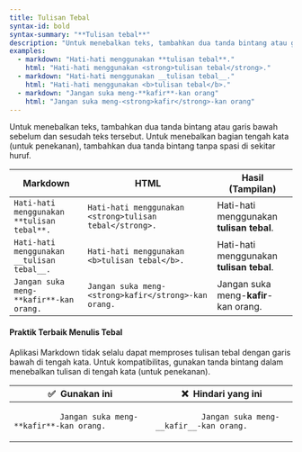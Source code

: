 ```yaml
---
title: Tulisan Tebal
syntax-id: bold
syntax-summary: "**Tulisan tebal**"
description: "Untuk menebalkan teks, tambahkan dua tanda bintang atau garis bawah sebelum dan sesudah teks tersebut. Untuk menebalkan bagian tengah kata untuk penekanan, tambahkan dua tanda bintang tanpa spasi di sekitar huruf."
examples:
  - markdown: "Hati-hati menggunakan **tulisan tebal**."
    html: "Hati-hati menggunakan <strong>tulisan tebal</strong>."
  - markdown: "Hati-hati menggunakan __tulisan tebal__."
    html: "Hati-hati menggunakan <b>tulisan tebal</b>."
  - markdown: "Jangan suka meng-**kafir**-kan orang"
    html: "Jangan suka meng-<strong>kafir</strong>-kan orang"
---
```


Untuk menebalkan teks, tambahkan dua tanda bintang atau garis bawah sebelum dan sesudah teks tersebut. Untuk menebalkan bagian tengah kata (untuk penekanan), tambahkan dua tanda bintang tanpa spasi di sekitar huruf.

<table class="table table-bordered">
  <thead class="thead-light">
    <tr>
      <th>Markdown</th>
      <th>HTML</th>
      <th>Hasil (Tampilan)</th>
    </tr>
  </thead>
  <tbody>
    <tr>
      <td><code class="highlighter-rouge">Hati-hati menggunakan **tulisan tebal**.</code></td>
      <td><code class="highlighter-rouge">Hati-hati menggunakan &lt;strong&gt;tulisan tebal&lt;/strong&gt;.</code></td>
      <td>Hati-hati menggunakan <strong>tulisan tebal</strong>.</td>
    </tr>
    <tr>
      <td><code class="highlighter-rouge">Hati-hati menggunakan __tulisan tebal__.</code></td>
      <td><code class="highlighter-rouge">Hati-hati menggunakan &lt;b&gt;tulisan tebal&lt;/b&gt;.</code></td>
      <td>Hati-hati menggunakan <b>tulisan tebal</b>.</td>
    </tr>
    <tr>
      <td><code class="highlighter-rouge">Jangan suka meng-**kafir**-kan orang.</code></td> <td><code class="highlighter-rouge">Jangan suka meng-&lt;strong&gt;kafir&lt;/strong&gt;-kan orang.</code></td>
      <td>Jangan suka meng-<strong>kafir</strong>-kan orang.</td>
    </tr>
  </tbody>
</table>

#### Praktik Terbaik Menulis Tebal

Aplikasi Markdown tidak selalu dapat memproses tulisan tebal dengan garis bawah di tengah kata. Untuk kompatibilitas, gunakan tanda bintang dalam menebalkan tulisan di tengah kata (untuk penekanan).

<table class="table table-bordered">
  <thead class="thead-light">
    <tr>
      <th>✅&nbsp; Gunakan ini</th>
      <th>❌&nbsp; Hindari yang ini</th>
    </tr>
  </thead>
  <tbody>
    <tr>
      <td>
        <code class="highlighter-rouge">
          Jangan suka meng-**kafir**-kan orang.
        </code>
      </td>
      <td>
        <code class="highlighter-rouge">
          Jangan suka meng-__kafir__-kan orang.
        </code>
      </td>
    </tr>
  </tbody>
</table>
